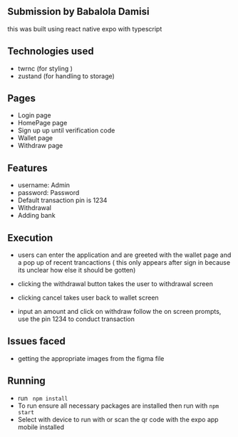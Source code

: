 ## Submission by Babalola Damisi


this was built using react native expo with typescript 

## Technologies used 
- twrnc (for styling )
- zustand (for handling to storage)





## Pages 
- Login page
- HomePage page
- Sign up up until verification code 
- Wallet page 
- Withdraw page

## Features 
- username: Admin 
- password: Password
- Default transaction pin is 1234
- Withdrawal 
- Adding bank 

## Execution 
- users can enter the application and are greeted with the wallet page and a pop up of recent trancactions ( this only appears after sign in because its unclear how else it should be gotten)

- clicking the withdrawal button takes the user to withdrawal screen 

- clicking cancel takes user back to wallet screen 

- input an amount and click on withdraw follow the on screen prompts, use the pin 1234 to conduct transaction

## Issues faced

- getting the appropriate images from the figma file








## Running 
- run `` npm install``
- To run ensure all necessary packages are installed then run with  `` npm start ``
- Select with device to run with or scan the qr code with the expo app mobile installed  

